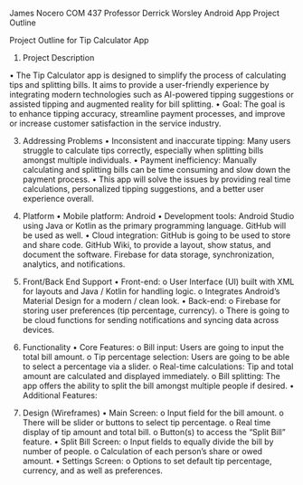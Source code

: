 James Nocero 
COM 437 
Professor Derrick Worsley
Android App Project Outline 


Project Outline for Tip Calculator App

1.	Project Description
   
•	The Tip Calculator app is designed to simplify the process of calculating tips and splitting bills. It aims to provide a user-friendly experience by integrating modern technologies such as AI-powered tipping suggestions or assisted tipping and augmented reality for bill splitting.
•	Goal: The goal is to enhance tipping accuracy, streamline payment processes, and improve or increase customer satisfaction in the service industry.

3.	Addressing Problems 
•	Inconsistent and inaccurate tipping: Many users struggle to calculate tips correctly, especially when splitting bills amongst multiple individuals.
•	Payment inefficiency: Manually calculating and splitting bills can be time consuming and slow down the payment process.
•	This app will solve the issues by providing real time calculations, personalized tipping suggestions, and a better user experience overall.


4.	 Platform
•	Mobile platform: Android
•	Development tools: Android Studio using Java or Kotlin as the primary programming language. GitHub will be used as well.
•	Cloud integration: GitHub is going to be used to store and share code. GitHub Wiki, to provide a layout, show status, and document the software. Firebase for data storage, synchronization, analytics, and notifications.

5.	 Front/Back End Support
•	Front-end:
o	User Interface (UI) built with XML for layouts and Java / Kotlin for handling logic.
o	Integrates Android’s Material Design for a modern / clean look.
•	Back-end:
o	Firebase for storing user preferences (tip percentage, currency).
o	There is going to be cloud functions for sending notifications and syncing data across devices.

6.	Functionality
•	Core Features:
o	Bill input: Users are going to input the total bill amount.
o	Tip percentage selection: Users are going to be able to select a percentage via a slider.
o	Real-time calculations: Tip and total amount are calculated and displayed immediately.
o	Bill splitting: The app offers the ability to split the bill amongst multiple people if desired.
•	Additional Features:

7.	 Design (Wireframes)
•	Main Screen:
o	Input field for the bill amount.
o	There will be slider or buttons to select tip percentage.
o	Real time display of tip amount and total bill.
o	Button(s) to access the “Split Bill” feature.
•	Split Bill Screen:
o	Input fields to equally divide the bill by number of people.
o	Calculation of each person’s share or owed amount.
•	Settings Screen:
o	Options to set default tip percentage, currency, and as well as preferences.
